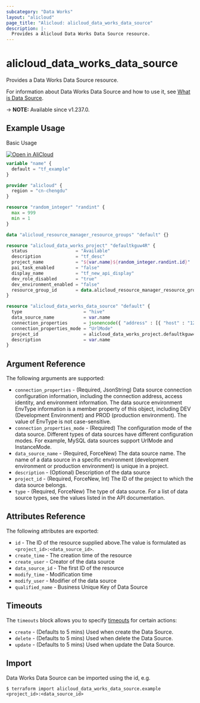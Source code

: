 ```yaml
---
subcategory: "Data Works"
layout: "alicloud"
page_title: "Alicloud: alicloud_data_works_data_source"
description: |-
  Provides a Alicloud Data Works Data Source resource.
---
```


# alicloud_data_works_data_source

Provides a Data Works Data Source resource.



For information about Data Works Data Source and how to use it, see [What is Data Source](https://www.alibabacloud.com/help/en/dataworks/developer-reference/api-dataworks-public-2024-05-18-createdatasource).

-> **NOTE:** Available since v1.237.0.

## Example Usage

Basic Usage

<div style="display: block;margin-bottom: 40px;"><div class="oics-button" style="float: right;position: absolute;margin-bottom: 10px;">
  <a href="https://api.aliyun.com/terraform?resource=alicloud_data_works_data_source&exampleId=88d802af-c4dc-6f5f-a816-b2ad347199691912c1b5&activeTab=example&spm=docs.r.data_works_data_source.0.88d802afc4&intl_lang=EN_US" target="_blank">
    <img alt="Open in AliCloud" src="https://img.alicdn.com/imgextra/i1/O1CN01hjjqXv1uYUlY56FyX_!!6000000006049-55-tps-254-36.svg" style="max-height: 44px; max-width: 100%;">
  </a>
</div></div>

```terraform
variable "name" {
  default = "tf_example"
}

provider "alicloud" {
  region = "cn-chengdu"
}

resource "random_integer" "randint" {
  max = 999
  min = 1
}

data "alicloud_resource_manager_resource_groups" "default" {}

resource "alicloud_data_works_project" "defaultkguw4R" {
  status                  = "Available"
  description             = "tf_desc"
  project_name            = "${var.name}${random_integer.randint.id}"
  pai_task_enabled        = "false"
  display_name            = "tf_new_api_display"
  dev_role_disabled       = "true"
  dev_environment_enabled = "false"
  resource_group_id       = data.alicloud_resource_manager_resource_groups.default.ids.0
}

resource "alicloud_data_works_data_source" "default" {
  type                       = "hive"
  data_source_name           = var.name
  connection_properties      = jsonencode({ "address" : [{ "host" : "127.0.0.1", "port" : "1234" }], "database" : "hive_database", "metaType" : "HiveMetastore", "metastoreUris" : "thrift://123:123", "version" : "2.3.9", "loginMode" : "Anonymous", "securityProtocol" : "authTypeNone", "envType" : "Prod", "properties" : { "key1" : "value1" } })
  connection_properties_mode = "UrlMode"
  project_id                 = alicloud_data_works_project.defaultkguw4R.id
  description                = var.name
}
```

## Argument Reference

The following arguments are supported:
* `connection_properties` - (Required, JsonString) Data source connection configuration information, including the connection address, access identity, and environment information. The data source environment EnvType information is a member property of this object, including DEV (Development Environment) and PROD (production environment). The value of EnvType is not case-sensitive.
* `connection_properties_mode` - (Required) The configuration mode of the data source. Different types of data sources have different configuration modes. For example, MySQL data sources support UrlMode and InstanceMode.
* `data_source_name` - (Required, ForceNew) The data source name. The name of a data source in a specific environment (development environment or production environment) is unique in a project.
* `description` - (Optional) Description of the data source
* `project_id` - (Required, ForceNew, Int) The ID of the project to which the data source belongs.
* `type` - (Required, ForceNew) The type of data source. For a list of data source types, see the values listed in the API documentation.

## Attributes Reference

The following attributes are exported:
* `id` - The ID of the resource supplied above.The value is formulated as `<project_id>:<data_source_id>`.
* `create_time` - The creation time of the resource
* `create_user` - Creator of the data source
* `data_source_id` - The first ID of the resource
* `modify_time` - Modification time
* `modify_user` - Modifier of the data source
* `qualified_name` - Business Unique Key of Data Source

## Timeouts

The `timeouts` block allows you to specify [timeouts](https://developer.hashicorp.com/terraform/language/resources/syntax#operation-timeouts) for certain actions:
* `create` - (Defaults to 5 mins) Used when create the Data Source.
* `delete` - (Defaults to 5 mins) Used when delete the Data Source.
* `update` - (Defaults to 5 mins) Used when update the Data Source.

## Import

Data Works Data Source can be imported using the id, e.g.

```shell
$ terraform import alicloud_data_works_data_source.example <project_id>:<data_source_id>
```